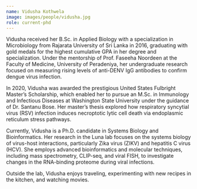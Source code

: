 ```yaml
---
name: Vidusha Kothwela
image: images/people/vidusha.jpg
role: current-phd
---
```


Vidusha received her B.Sc. in Applied Biology with a specialization in Microbiology from Rajarata University of Sri Lanka in 2016, graduating with gold medals for the highest cumulative GPA in her degree and specialization. Under the mentorship of Prof. Faseeha Noordeen at the Faculty of Medicine, University of Peradeniya, her undergraduate research focused on measuring rising levels of anti-DENV IgG antibodies to confirm dengue virus infection.

In 2020, Vidusha was awarded the prestigious United States Fulbright Master’s Scholarship, which enabled her to pursue an M.Sc. in Immunology and Infectious Diseases at Washington State University under the guidance of Dr. Santanu Bose. Her master’s thesis explored how respiratory syncytial virus (RSV) infection induces necroptotic lytic cell death via endoplasmic reticulum stress pathways.

Currently, Vidusha is a Ph.D. candidate in Systems Biology and Bioinformatics. Her research in the Luna lab focuses on the systems biology of virus-host interactions, particularly Zika virus (ZIKV) and hepatitis C virus (HCV). She employs advanced bioinformatics and molecular techniques, including mass spectrometry, CLIP-seq, and viral FISH, to investigate changes in the RNA-binding proteome during viral infections.

Outside the lab, Vidusha enjoys traveling, experimenting with new recipes in the kitchen, and watching movies.
